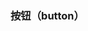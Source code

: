 ### 按钮（button）

<div class="demo-model">
    <iframe :src="$themeConfig.url+'/views/demo/pages/button'" style="border:none;width:280px;height:100%"></iframe>
</div>

#### 例子代码
```html
<template>
   <view>
	    <!-- 常用例子 -->
	    <u-button type="primary" shape='square'>按钮</u-button>
		<!-- 演示例子 -->
        <u-button @click="btnClick" :loading="loading" :plain="plain" :shape="shape"
					:size="size" :ripple="ripple" :hairLine="hairLine" :type="type">山川异域，风月同天</u-button>
    </view>
</template>


<script>
    export default {
		data() {
			return {
				hairLine: true,
				type: 'default', // type值可选的有default(默认)、primary、success、info、warning、error
				size: 'default', // button组件的size（可选值为default(默认)，mini(小尺寸)和medium(中等尺寸)）
				shape: 'square', // shape默认值为square(按钮为圆角矩形)，设置为circle，则按钮两边为半圆形
				plain: false, // 镂空状态按钮背景为白色，边框和文字同色，通过plain来设置
				ripple: false,  // 该效果通过给按钮绝对定位形式覆盖一个view，点击时改变view的scale，opacity样式属性，形成扩散再消失的水波纹效果
				loading: false,  // 是否加载中
			}
		},
        methods: {
            btnClick(){

            }
        }
    }    
</script>

```


[uview官网文档传送门-button](https://www.uviewui.com/components/button.html)

